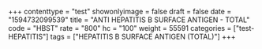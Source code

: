 +++
contenttype = "test"
showonlyimage = false
draft = false
date = "1594732099539"
title = "ANTI HEPATITIS B SURFACE ANTIGEN - TOTAL"
code = "HBST"
rate = "800"
hc = "100"
weight = 55591
categories = ["test-HEPATITIS"]
tags = ["HEPATITIS B SURFACE ANTIGEN (TOTAL)"]
+++

